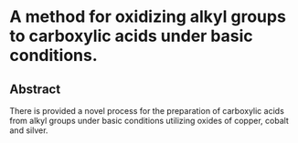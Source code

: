 # A method for oxidizing alkyl groups to carboxylic acids under basic conditions.

## Abstract
There is provided a novel process for the preparation of carboxylic acids from alkyl groups under basic conditions utilizing oxides of copper, cobalt and silver.